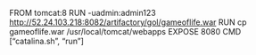 FROM tomcat:8
RUN -uadmin:admin123 http://52.24.103.218:8082/artifactory/gol/gameoflife.war
RUN cp gameoflife.war /usr/local/tomcat/webapps
EXPOSE 8080
CMD [“catalina.sh”, “run”]
